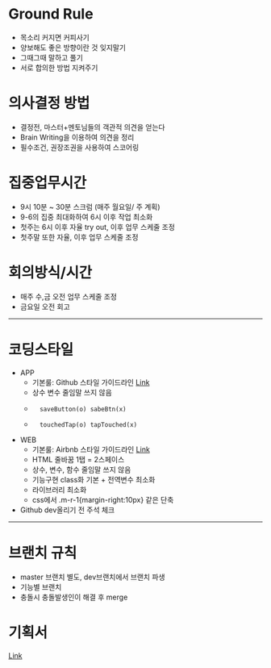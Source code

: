 
# Ground Rule
- 목소리 커지면 커피사기
- 양보해도 좋은 방향이란 것 잊지말기
- 그때그때 말하고 풀기
- 서로 합의한 방법 지켜주기

# 의사결정 방법
- 결정전, 마스터+멘토님들의 객관적 의견을 얻는다
- Brain Writing을 이용하여 의견을 정리
- 필수조건, 권장조권을 사용하여 스코어링

# 집중업무시간
- 9시 10분 ~ 30분 스크럼 (매주 월요일/ 주 계획)
- 9-6의 집중 최대화하여 6시 이후 작업 최소화
- 첫주는 6시 이후 자율 try out, 이후 업무 스케줄 조정
- 첫주말 또한 자율, 이후 업무 스케줄 조정

# 회의방식/시간
- 매주 수,금 오전 업무 스케줄 조정
- 금요일 오전 회고
---
# 코딩스타일
- APP
	- 기본룰: Github 스타일 가이드라인 [Link](https://github.com/github/swift-style-guide/blob/master/README.md)
	- 상수 변수 줄임말 쓰지 않음
	- 		saveButton(o) sabeBtn(x)
	- 		touchedTap(o) tapTouched(x)
- WEB
	- 기본룰: Airbnb 스타일 가이드라인 [Link](https://github.com/airbnb/javascript)
	- HTML 줄바꿈 1탭 = 2스페이스
	- 상수, 변수, 함수 줄임말 쓰지 않음
	- 기능구현 class화 기본 + 전역변수 최소화
	- 라이브러리 최소화
	- css에서  .m-r-1{margin-right:10px} 같은 단축 
- Github  dev올리기 전 주석 체크
---
# 브랜치 규칙
- master 브랜치 별도, dev브랜치에서 브랜치 파생
- 기능별 브랜치
- 충돌시 충돌발생인이 해결 후 merge
# 기획서
[Link](https://docs.google.com/presentation/d/1X0DZ7KrfJBNRsEIMur7PXl-nVw3cDcgI-WwJkiFKfWM/edit?usp=sharing)